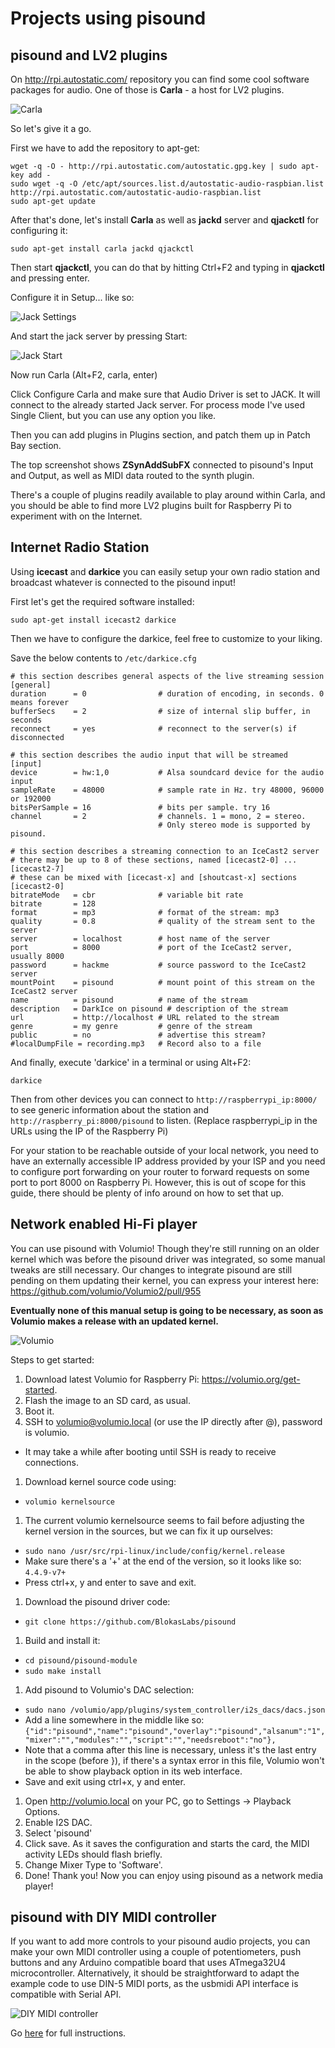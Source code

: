 # Projects using pisound

## pisound and LV2 plugins
On http://rpi.autostatic.com/ repository you can find some cool software packages for audio. One of those is **Carla** - a host for LV2 plugins.

![Carla](https://raw.githubusercontent.com/wiki/BlokasLabs/pisound-docs/images/carla.png)

So let's give it a go.

First we have to add the repository to apt-get:
```
wget -q -O - http://rpi.autostatic.com/autostatic.gpg.key | sudo apt-key add -
sudo wget -q -O /etc/apt/sources.list.d/autostatic-audio-raspbian.list http://rpi.autostatic.com/autostatic-audio-raspbian.list
sudo apt-get update
```
After that's done, let's install **Carla** as well as **jackd** server and **qjackctl** for configuring it:
```
sudo apt-get install carla jackd qjackctl
```
Then start **qjackctl**, you can do that by hitting Ctrl+F2 and typing in **qjackctl** and pressing enter.

Configure it in Setup... like so:

![Jack Settings](https://raw.githubusercontent.com/wiki/BlokasLabs/pisound-docs/images/jack_settings.png)

And start the jack server by pressing Start:

![Jack Start](https://raw.githubusercontent.com/wiki/BlokasLabs/pisound-docs/images/start_jack.png)

Now run Carla (Alt+F2, carla, enter)

Click Configure Carla and make sure that Audio Driver is set to JACK. It will connect to the already started Jack server. For process mode I've used Single Client, but you can use any option you like.

Then you can add plugins in Plugins section, and patch them up in Patch Bay section.

The top screenshot shows **ZSynAddSubFX** connected to pisound's Input and Output, as well as MIDI data routed to the synth plugin.

There's a couple of plugins readily available to play around within Carla, and you should be able to find more LV2 plugins built for Raspberry Pi to experiment with on the Internet.

## Internet Radio Station

Using **icecast** and **darkice** you can easily setup your own radio station and broadcast whatever is connected to the pisound input!

First let's get the required software installed:
```
sudo apt-get install icecast2 darkice
```
Then we have to configure the darkice, feel free to customize to your liking.

Save the below contents to `/etc/darkice.cfg`
```
# this section describes general aspects of the live streaming session
[general]
duration      = 0                # duration of encoding, in seconds. 0 means forever
bufferSecs    = 2                # size of internal slip buffer, in seconds
reconnect     = yes              # reconnect to the server(s) if disconnected

# this section describes the audio input that will be streamed
[input]
device        = hw:1,0           # Alsa soundcard device for the audio input
sampleRate    = 48000            # sample rate in Hz. try 48000, 96000 or 192000
bitsPerSample = 16               # bits per sample. try 16
channel       = 2                # channels. 1 = mono, 2 = stereo.
                                 # Only stereo mode is supported by pisound.

# this section describes a streaming connection to an IceCast2 server
# there may be up to 8 of these sections, named [icecast2-0] ... [icecast2-7]
# these can be mixed with [icecast-x] and [shoutcast-x] sections
[icecast2-0]
bitrateMode   = cbr              # variable bit rate
bitrate       = 128
format        = mp3              # format of the stream: mp3
quality       = 0.8              # quality of the stream sent to the server
server        = localhost        # host name of the server
port          = 8000             # port of the IceCast2 server, usually 8000
password      = hackme           # source password to the IceCast2 server
mountPoint    = pisound          # mount point of this stream on the IceCast2 server
name          = pisound          # name of the stream
description   = DarkIce on pisound # description of the stream
url           = http://localhost # URL related to the stream
genre         = my genre         # genre of the stream
public        = no               # advertise this stream?
#localDumpFile = recording.mp3   # Record also to a file
```

And finally, execute 'darkice' in a terminal or using Alt+F2:

`darkice`

Then from other devices you can connect to `http://raspberrypi_ip:8000/` to see generic information about the station and `http://raspberry_pi:8000/pisound` to listen. (Replace raspberrypi_ip in the URLs using the IP of the Raspberry Pi)

For your station to be reachable outside of your local network, you need to have an externally accessible IP address provided by your ISP and you need to configure port forwarding on your router to forward requests on some port to port 8000 on Raspberry Pi. However, this is out of scope for this guide, there should be plenty of info around on how to set that up.

## Network enabled Hi-Fi player
You can use pisound with Volumio! Though they're still running on an older kernel which was before the pisound driver was integrated, so some manual tweaks are still necessary. Our changes to integrate pisound are still pending on them updating their kernel, you can express your interest here: https://github.com/volumio/Volumio2/pull/955

**Eventually none of this manual setup is going to be necessary, as soon as Volumio makes a release with an updated kernel.**

![Volumio](https://raw.githubusercontent.com/wiki/BlokasLabs/pisound-docs/images/volumio.png)

Steps to get started:

1. Download latest Volumio for Raspberry Pi: https://volumio.org/get-started.
1. Flash the image to an SD card, as usual.
1. Boot it.
1. SSH to volumio@volumio.local (or use the IP directly after @), password is volumio.
  - It may take a while after booting until SSH is ready to receive connections.
1. Download kernel source code using:
  - `volumio kernelsource`
1. The current volumio kernelsource seems to fail before adjusting the kernel version in the sources, but we can fix it up ourselves:
  - `sudo nano /usr/src/rpi-linux/include/config/kernel.release`
  - Make sure there's a '+' at the end of the version, so it looks like so: `4.4.9-v7+`
  - Press ctrl+x, y and enter to save and exit.
1. Download the pisound driver code:
  - `git clone https://github.com/BlokasLabs/pisound`
1. Build and install it:
  - `cd pisound/pisound-module`
  - `sudo make install`
1. Add pisound to Volumio's DAC selection:
  - `sudo nano /volumio/app/plugins/system_controller/i2s_dacs/dacs.json`
  - Add a line somewhere in the middle like so: `{"id":"pisound","name":"pisound","overlay":"pisound","alsanum":"1","mixer":"","modules":"","script":"","needsreboot":"no"},`
  - Note that a comma after this line is necessary, unless it's the last entry in the scope (before }), if there's a syntax error in this file, Volumio won't be able to show playback option in its web interface.
  - Save and exit using ctrl+x, y and enter.
1. Open http://volumio.local on your PC, go to Settings -> Playback Options.
1. Enable I2S DAC.
1. Select 'pisound'
1. Click save. As it saves the configuration and starts the card, the MIDI activity LEDs should flash briefly.
1. Change Mixer Type to 'Software'.
1. Done! Thank you! Now you can enjoy using pisound as a network media player!

## pisound with DIY MIDI controller

If you want to add more controls to your pisound audio projects, you can make your own MIDI controller using a couple of potentiometers, push buttons and any Arduino compatible board that uses ATmega32U4 microcontroller. Alternatively, it should be straightforward to adapt the example code to use DIN-5 MIDI ports, as the usbmidi API interface is compatible with Serial API.

![DIY MIDI controller](https://raw.githubusercontent.com/wiki/BlokasLabs/pisound-docs/images/diy-midi-ctrl.png)

Go [here](https://github.com/BlokasLabs/usbmidi/tree/master/arduino/libraries/usbmidi/examples/midictrl) for full instructions.